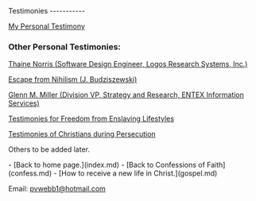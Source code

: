  <head> <title>(PVW) Personal Testimonies</title> <meta content="IE=9" http-equiv="X-UA-Compatible"></meta> <link href="css/page_style.css" rel="stylesheet" type="text/css"></link> </head><body lang="EN-US"><div class="page_style"> <a name="top"></a>Testimonies
-----------

[My Personal Testimony](mytstmny.md)

### Other Personal Testimonies:

[Thaine Norris (Software Design Engineer, Logos Research Systems, Inc.)](http://web.archive.org/web/20000306040507/http://www.norrisfamily.com/faith/index.htm)

[Escape from Nihilism (J. Budziszewski)](http://www.communiquejournal.org/q5_nihilism.html)

[Glenn M. Miller (Division VP, Strategy and Research, ENTEX Information Services)](http://christianthinktank.com/oxymore.html)

[Testimonies for Freedom from Enslaving Lifestyles](enslaved.md)

[Testimonies of Christians during Persecution](persecut.md)

Others to be added later.

 </div>- [Back to home page.](index.md)
- [Back to Confessions of Faith](confess.md)
- [How to receive a new life in Christ.](gospel.md)

Email: [pvwebb1@hotmail.com](mailto:pvwebb1@hotmail.com)

